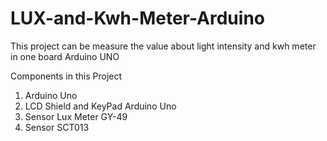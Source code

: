# LUX-and-Kwh-Meter-Arduino
This project can be measure the value about light intensity and kwh meter in one board Arduino UNO  


Components in this Project
1. Arduino Uno
2. LCD Shield and KeyPad Arduino Uno
3. Sensor Lux Meter GY-49
4. Sensor SCT013
